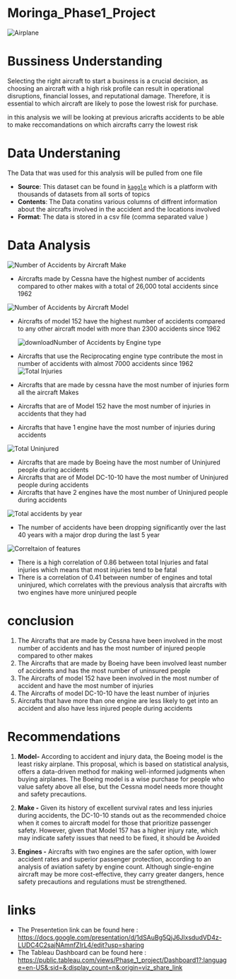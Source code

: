 # Moringa_Phase1_Project
![Airplane](https://github.com/Churabros/Moringa_Phase1_Project/assets/81102802/c260c994-82b6-41ba-93d5-786449d41512)

# Bussiness Understanding

Selecting the right aircraft to start a business is a crucial decision, as choosing an aircraft with a high risk profile can result in operational disruptions, financial losses, and reputational damage. Therefore, it is essential to which aircraft are likely to pose the lowest risk for purchase.

in this analysis we will be looking at previous aricrafts accidents to be able to make reccomandations on which aircrafts carry the  lowest risk

# Data Understaning
The Data that was used for this analysis will be pulled from one file 
* **Source**: This dataset can be found in [`kaggle`](https://www.kaggle.com/datasets/khsamaha/aviation-accident-database-synopses/data) which is a platform with thousands of datasets from all sorts of topics 
* **Contents**: The Data conatins various columns of diffrent information about the aircrafts involved in the accident and the locations involved 
* **Format**: The data is stored in a csv file (comma separated value )

# Data Analysis
![Number of Accidents by Aircraft Make](https://github.com/Churabros/Moringa_Phase1_Project/assets/81102802/b485d541-1131-4596-b041-24a7d0830ef0)
* Aircrafts made by Cessna have the highest number of accidents compared to other makes with a total of 26,000 total accidents since 1962

![Number of Accidents by Aircraft Model](https://github.com/Churabros/Moringa_Phase1_Project/assets/81102802/8c3a0732-dc93-499d-9340-69a4074b154a)

* Aircrafts of model 152 have the highest number of accidents compared to any other aircraft model with more than 2300 accidents since 1962

  ![downloadNumber of Accidents by Engine type ](https://github.com/Churabros/Moringa_Phase1_Project/assets/81102802/04d44291-8e02-408e-bb60-ace9945ad59e)

* Aircrafts that use the Reciprocating engine type contribute the most in number of accidents with almost 7000 accidents since 1962
![Total Injuries](https://github.com/Churabros/Moringa_Phase1_Project/assets/81102802/013cf09e-d057-4c36-98d0-7bbfd753e1ee)
* Aircrafts that are made by cessna have the most number of injuries form all the aircraft Makes
* Aircrafts that are of Model 152 have the most number of injuries in accidents that they had 
* Aircrafts that have 1 engine have the most number of injuries during accidents

![Total Uninjured](https://github.com/Churabros/Moringa_Phase1_Project/assets/81102802/00938b27-fa7a-4949-bd1c-bc63a1069d58)
* Aircrafts that are made by Boeing have the most number of Uninjured people during accidents
* Aircrafts that are of Model DC-10-10 have the most number of Uninjured people during accidents
* Aircrafts that have 2 engines have the most number of Uninjured people during accidents

![Total accidents by year](https://github.com/Churabros/Moringa_Phase1_Project/assets/81102802/6b28b38d-7f6e-4e40-8405-9ec1cf7dbd10)
* The number of accidents have been dropping significantly over the last 40 years with a major drop during the last 5 year

![Correltaion of features](https://github.com/Churabros/Moringa_Phase1_Project/assets/81102802/94118a4f-90e2-4528-ac16-3a50bdc0e9cd)
* There is a high correlation of 0.86 between total Injuries and fatal injuries which means that most injuries tend to be fatal 
* There is a correlation of 0.41 between number of engines and total uninjured, which correlates with the previous analysis that aircrafts with two engines have more uninjured people

# conclusion
1. The Aircrafts that are made by Cessna have been involved in the most number of accidents and has the most number of injured people compared to other makes 
2. The Aircrafts that are made by Boeing have been involved least number of accidents and has the most number of uninsured people
3. The Aircrafts of model 152 have been involved in the most number  of accident and have the most number of injuries 
4. The Aircrafts of model DC-10-10 have the least number of injuries 
5. Aircrafts that have more than one engine are less likely to get into an accident and also have less injured people during accidents

# Recommendations

1. **Model-** According to accident and injury data, the Boeing model is the least risky airplane. This proposal, which is based on statistical analysis, offers a data-driven method for making well-informed judgments when buying airplanes. The Boeing model is a wise purchase for people who value safety above all else, but the Cessna model needs more thought and safety precautions.

2. **Make -** Given its history of excellent survival rates and less injuries during accidents, the DC-10-10 stands out as the recommended choice when it comes to aircraft model for those that prioritize passenger safety. However, given that Model 157 has a higher injury rate, which may indicate safety issues that need to be fixed, it should be Avoided

3. **Engines -** Aircrafts with two engines are the safer option, with lower accident rates and superior passenger protection, according to an analysis of aviation safety by engine count. Although single-engine aircraft may be more cost-effective, they carry greater dangers, hence safety precautions and regulations must be strengthened.

# links
* The Presentetion link can be found here : https://docs.google.com/presentation/d/1dSAuBg5QjJ6JlxsdudVD4z-LUDC4C2sajNAmnfZIrL4/edit?usp=sharing 
* The Tableau Dashboard can be found here : https://public.tableau.com/views/Phase_1_project/Dashboard1?:language=en-US&:sid=&:display_count=n&:origin=viz_share_link
